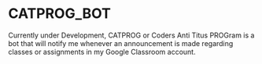 # CATPROG_BOT
Currently under Development, CATPROG or Coders Anti Titus PROGram is a bot that will notify me whenever an announcement is made regarding classes or assignments in my Google Classroom account. 
